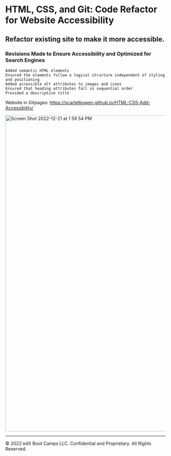 # HTML, CSS, and Git: Code Refactor for Website Accessibility

## Refactor existing site to make it more accessible. 

### Revisions Made to Ensure Accessibility and Optimized for Search Engines
```
Added semantic HTML elements
Ensured the elements follow a logical structure independent of styling and positioning
Added accessible alt attributes to images and icons
Ensured that heading attributes fall in sequential order
Provided a descriptive title
```

Website in Gitpages: https://scarletbowen.github.io/HTML-CSS-Add-Accessibility/

<img width="990" alt="Screen Shot 2022-12-21 at 1 59 54 PM" src="https://user-images.githubusercontent.com/109751916/209002259-1d2be756-4660-4d86-950b-6f53bb70f25e.png">

---
© 2022 edX Boot Camps LLC. Confidential and Proprietary. All Rights Reserved.
